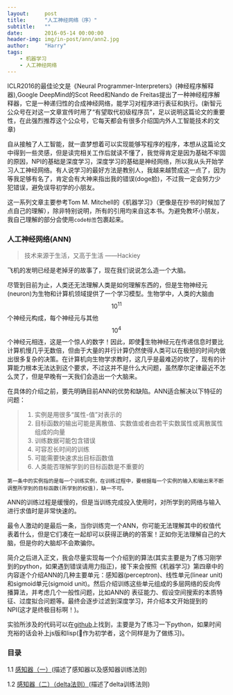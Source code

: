 ```yaml
---
layout:     post
title:      "人工神经网络（序）"
subtitle:   ""
date:       2016-05-14 00:00:00
header-img: img/in-post/ann/ann2.jpg
author:     "Harry"
tags:
    - 机器学习
    - 人工神经网络
---
```


ICLR2016的最佳论文是《Neural Programmer-Interpreters》(神经程序解释器),Google DeepMind的Scot Reed和Nando de Freitas提出了一种神经程序解释器，它是一种递归性的合成神经网络，能学习对程序进行表征和执行。(新智元公众号在对这一文章宣传时用了“有望取代初级程序员”，足以说明这篇论文的重要性，在此强烈推荐这个公众号，它每天都会有很多介绍国内外人工智能技术的文章)

自从接触了人工智能，就一直梦想着可以实现能够写程序的程序，本想从这篇论文中得到一些灵感，但是读完相关工作后就读不懂了，我觉得肯定是因为基础不牢固的原因，NPI的基础是深度学习，深度学习的基础是神经网络，所以我从头开始学习人工神经网络。有人说学习的最好方法是教别人，我越来越赞成这一点了，因为等我足够有名了，肯定会有大神来指出我的错误(doge脸)，不过我一定会努力少犯错误，避免误导初学的小朋友。

这一系列文章主要参考Tom M. Mitchell的《机器学习》（更像是在抄书的时候加了点自己的理解），除非特别说明，所有的引用均来自这本书。为避免教坏小朋友，我自己理解的部分会使用`code标签`包裹起来。

### 人工神经网络(ANN)

>技术来源于生活，又高于生活 ——Hackiey

飞机的发明已经是老掉牙的故事了，现在我们说说怎么造一个大脑。

尽管到目前为止，人类还无法理解人类是如何理解东西的，但是生物神经元(neuron)为生物和计算机领域提供了一个学习模型。生物学中，人类的大脑由$$10^{11}$$个神经元构成，每个神经元与其他$$10^{4}$$个神经元相连，这是一个惊人的数字！因此，即使生物神经元在传递信息时要比计算机慢几乎无数倍，但由于大量的并行计算仍然使得人类可以在极短的时间内做出很多复杂的决策。在计算机向生物学求教时，这几乎是最难迈的坎了，现有的计算能力根本无法达到这个要求，不过这并不是什么大问题，虽然摩尔定律最近不怎么灵了，但是早晚有一天我们会造出一个大脑来。

在具体的介绍之前，要先明确目前ANN的优势和缺陷。ANN适合解决以下特征的问题：

> 1. 实例是用很多“属性-值”对表示的
> 2. 目标函数的输出可能是离散值、实数值或者由若干实数属性或离散属性组成的向量
> 3. 训练数据可能包含错误
> 4. 可容忍长时间的训练
> 5. 可能需要快速求出目标函数值
> 6. 人类能否理解学到的目标函数是不重要的

`第一条中的实例指的是每一个训练实例，在训练过程中，要根据每一个实例的输入和输出来不断调整所学到的目标函数(所学到的权值)，缺一不可。`

ANN的训练过程是缓慢的，但是当训练完成投入使用时，对所学到的网络与输入进行求值时是非常快速的。

最令人激动的是最后一条，当你训练完一个ANN，你可能无法理解其中的权值代表着什么，但是它们凑在一起却可以获得正确的的答案！正如你无法理解自己的大脑，但是你的大脑却不会欺骗你。

简介之后进入正文，我会尽量实现每一个介绍到的算法(其实主要是为了练习刚学到的python，如果遇到错误请用力指正)，接下来会按照《机器学习》第四章中的内容逐个介绍ANN的几种主要单元：感知器(perceptron)、线性单元(linear unit)和sigmoid单元(sigmoid unit)。然后介绍训练这些单元组成的多层网络的反向传播算法，并考虑几个一般性问题，比如ANN的 表征能力、假设空间搜索的本质特征、过度拟合问题等。最终会逐步过滤到深度学习，并介绍本文开始提到的NPI(这才是终极目标啊！)。

实验所涉及的代码可以在[github](http://github.com/hackiey/machine-learning)上找到，主要是为了练习一下python，如果时间充裕的话会补上js版和lisp(作为初学者，这个同样是为了做练习)。

### 目录

1.1 [感知器（一）](/2016/05/14/ann-perceptron-1/)(描述了感知器以及感知器训练法则)

1.2 [感知器（二）（delta法则）](/2016/05/15/ann-perceptron-2/)(描述了delta训练法则)

